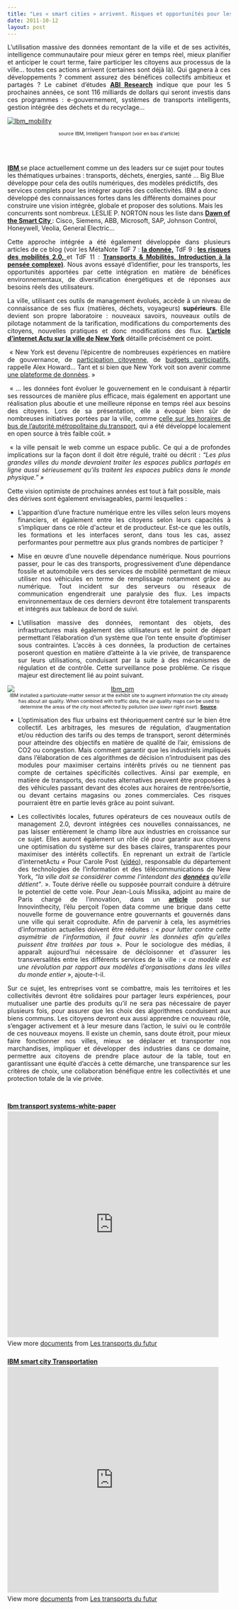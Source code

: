 ```yaml
---
title: "Les « smart cities » arrivent. Risques et opportunités pour les différents acteurs ?"
date: 2011-10-12
layout: post
---
```


<p style="text-align: justify;">L’utilisation massive des données remontant de la ville et de ses activités, intelligence communautaire pour mieux gérer en temps réel, mieux planifier et anticiper le court terme, faire participer les citoyens aux processus de la ville… toutes ces actions arrivent (certaines sont déjà là). Qui gagnera à ces développements ? comment assurez des bénéfices collectifs ambitieux et partagés ? Le cabinet d’études <a href="http://www.abiresearch.com/press/3715-Smart+City+Technologies+Will+Grow+Fivefold+to+Exceed+$39+Billion+in+2016" target="_blank"><strong>ABI Research</strong></a> indique que pour les 5 prochaines années, ce sont 116 milliards de dollars qui seront investis dans ces programmes : e-gouvernement, systèmes de transports intelligents, gestion intégrée des déchets et du recyclage…</p> <p style="text-align: justify;"><a href="/wp-content/uploads/sites/6/old/6a0120a66d2ad4970b014e8c33127e970d-800wi.jpg" rel="lightbox"><img rel="lightbox[]" alt="Ibm_mobility" class="asset  asset-image at-xid-6a0120a66d2ad4970b014e8c33127e970d" src="/wp-content/uploads/sites/6/old/6a0120a66d2ad4970b014e8c33127e970d-500wi.jpg" style="display: block; margin-left: auto; margin-right: auto;" title="Ibm_mobility" /></a></p> <p style="text-align: center;"><span style="font-size: 8pt;">source IBM, Intelligent Transport (voir en bas d'article)</span></p> <p style="text-align: justify;"> </p>   <!--more-->  <br /><a href="http://www-03.ibm.com/innovation/us/thesmartercity/index_flash.html?cm_mmc=agus_brsmartcity-20090929-usbrp111-_-p-_-smcityvan-_-smcityvan#/home/" target="_blank"><strong>IBM </strong></a>se place actuellement comme un des leaders sur ce sujet pour toutes les thématiques urbaines : transports, déchets, énergies, santé … Big Blue développe pour cela des outils numériques, des modèles prédictifs, des services complets pour les intégrer auprès des collectivités. IBM a donc développé des connaissances fortes dans les différents domaines pour construire une vision intégrée, globale et proposer des solutions. Mais les concurrents sont nombreux. LESLIE P. NORTON nous les liste dans <strong><a href="http://online.barrons.com/article/SB50001424052748704783104576599051649765770.html?mod=TWM_pastedition_1#articleTabs_panel_article%3D1%26articleTabs%3Darticle">Dawn of the Smart City </a></strong>: Cisco, Siemens, ABB, Microsoft, SAP, Johnson Control, Honeywell, Veolia, General Electric… <ul> </ul> <p style="text-align: justify;">Cette approche intégrée a été également développée dans plusieurs articles de ce blog (voir les MétaNote TdF 7 : <strong><a href="/2010/09/metanote-tdf-7-la-donnee-enjeu-strategique-des-mobilites-multimodales-quelles-perspectives.html" target="_blank">la donnée,</a></strong> TdF 9 :<strong> <a href="/2010/10/la-mobilite-20-est-accessible-quels-sont-les-risques-sera-t-elle-meilleure-pour-tous.html" target="_blank">les risques des mobilités 2.0, </a></strong>et TdF 11 : <strong><a href="/2011/04/metanote-tdf-11-transports-mobilites-introduction-a-la-pensee-complexe.html" target="_blank">Transports & Mobilités, Introduction à la pensée complexe)</a></strong>. Nous avons essayé d’identifier, pour les transports, les opportunités apportées par cette intégration en matière de bénéfices environnementaux, de diversification énergétiques et de réponses aux besoins réels des utilisateurs.</p> <p style="text-align: justify;">La ville, utilisant ces outils de management évolués, accède à un niveau de connaissance de ses flux (matières, déchets, voyageurs) <strong>supérieurs</strong>. Elle devient son propre laboratoire : nouveaux savoirs, nouveaux outils de pilotage notamment de la tarification, modifications du comportements des citoyens, nouvelles pratiques et donc modifications des flux. <strong><a href="http://www.internetactu.net/2011/10/12/new-york-comme-plateforme/">L’article d’internet Actu sur la ville de New York</a></strong> détaille précisément ce point.</p> <p style="text-align: justify;"> « New York est devenu l’épicentre de nombreuses expériences en matière de gouvernance, de <a href="http://radar.oreilly.com/2011/03/nyc-smart-government.html">participation citoyenne</a>, de <a href="http://pbnyc.org/">budgets participatifs</a>, rappelle Alex Howard… Tant et si bien que New York voit son avenir comme <a href="http://gigaom.com/2011/04/28/new-york-city-sees-its-future-as-a-data-platform/">une plateforme de données</a>. »</p> <p style="text-align: justify;"> « … les données font évoluer le gouvernement en le conduisant à répartir ses ressources de manière plus efficace, mais également en apportant une réalisation plus aboutie et une meilleure réponse en temps réel aux besoins des citoyens. Lors de sa présentation, elle a évoqué bien sûr de nombreuses initiatives portées par la ville, comme <a href="http://bustime.mta.info/">celle sur les horaires de bus de l’autorité métropolitaine du transport</a>, qui a été développé localement en open source à très faible coût. »</p> <p style="text-align: justify;"> « la ville pensait le web comme un espace public. Ce qui a de profondes implications sur la façon dont il doit être régulé, traité ou décrit : <em>“Les plus grandes villes du monde devraient traiter les espaces publics partagés en ligne aussi sérieusement qu’ils traitent les espaces publics dans le monde physique.” »</em></p> <p>Cette vision optimiste de prochaines années est tout à fait possible, mais des dérives sont également envisageables, parmi lesquelles :</p> <ul style="text-align: justify;"> <li>L’apparition d’une fracture numérique entre les villes selon leurs moyens financiers, et également entre les citoyens selon leurs capacités à s’impliquer dans ce rôle d'acteur et de producteur. Est-ce que les outils, les formations et les interfaces seront, dans tous les cas, assez performantes pour permettre aux plus grands nombres de participer ?</li> </ul> <ul style="text-align: justify;"> <li>Mise en œuvre d’une nouvelle dépendance numérique. Nous pourrions passer, pour le cas des transports, progressivement d’une dépendance fossile et automobile vers des services de mobilité permettant de mieux utiliser nos véhicules en terme de remplissage notamment grâce au numérique. Tout incident sur des serveurs ou réseaux de communication engendrerait une paralysie des flux. Les impacts environnementaux de ces derniers devront être totalement transparents et intégrés aux tableaux de bord de suivi.</li> </ul> <ul style="text-align: justify;"> <li>L’utilisation massive des données, remontant des objets, des infrastructures mais également des utilisateurs est le point de départ permettant l’élaboration d’un système que l’on tente ensuite d’optimiser sous contraintes. L’accès à ces données, la production de certaines poseront question en matière d’atteinte à la vie privée, de transparence sur leurs utilisations, conduisant par la suite à des mécanismes de régulation et de contrôle. Cette surveillance pose problème. Ce risque majeur est directement lié au point suivant.</li> </ul> <p style="text-align: center;"><a href="/wp-content/uploads/sites/6/old/6a0120a66d2ad4970b014e8c33151c970d-800wi.jpg" rel="lightbox"><img rel="lightbox[]" alt="Ibm_pm" class="asset  asset-image at-xid-6a0120a66d2ad4970b014e8c33151c970d" src="/wp-content/uploads/sites/6/old/6a0120a66d2ad4970b014e8c33151c970d-500wi.jpg" style="display: block; margin-left: auto; margin-right: auto;" title="Ibm_pm" /></a><span style="font-size: 8pt;">IBM installed a particulate-matter sensor at the exhibit site to augment  information the city already has about air quality. When combined with  traffic data, the air quality maps can be used to determine the areas of  the city most affected by pollution (<em>see lower right inset</em>). <a href="http://www.scientificamerican.com/slideshow.cfm?id=ibm-think-city-research-exhibit" target="_blank"><strong>Source</strong></a>.</span></p> <ul style="text-align: justify;"> </ul> <ul style="text-align: justify;"> <li>L’optimisation des flux urbains est théoriquement centré sur le bien être collectif. Les arbitrages, les mesures de régulation, d’augmentation et/ou réduction des tarifs ou des temps de transport, seront déterminés pour atteindre des objectifs en matière de qualité de l’air, émissions de CO2 ou congestion. Mais comment garantir que les industriels impliqués dans l’élaboration de ces algorithmes de décision n’introduisent pas des modules pour maximiser certains intérêts privés ou ne tiennent pas compte de certaines spécificités collectives. Ainsi par exemple, en matière de transports, des routes alternatives peuvent être proposées à des véhicules passant devant des écoles aux horaires de rentrée/sortie, ou devant certains magasins ou zones commerciales. Ces risques pourraient être en partie levés grâce au point suivant.</li> </ul> <ul style="text-align: justify;"> <li>Les collectivités locales, futures opérateurs de ces nouveaux outils de management 2.0, devront intégrées ces nouvelles connaissances, ne pas laisser entièrement le champ libre aux industries en croissance sur ce sujet. Elles auront également un rôle clé pour garantir aux citoyens une optimisation du système sur des bases claires, transparentes pour maximiser des intérêts collectifs. En reprenant un extrait de l’article d’internetActu <em>« </em>Pour Carole Post (<a href="http://www.youtube.com/watch?v=2khb9srVfRU&feature=player_embedded">vidéo</a>), responsable du département des technologies de l’information et des télécommunications de New York, <em>“la ville doit se considérer comme l’intendant des <strong><a href="http://nycopendata.socrata.com/">données</a></strong> qu’elle détient”</em>. ». Toute dérive réelle ou supposée pourrait conduire à détruire le potentiel de cette voie. Pour Jean-Louis Missika, adjoint au maire de Paris chargé de l’innovation, dans un <strong><a href="http://www.innovcity.fr/2011/03/17/l%25E2%2580%2599open-data-pousse-les-villes-a-collaborer-avec-les-citoyens/">article</a></strong> posté sur Innovinthecity, l’élu perçoit l’open data comme une brique dans cette nouvelle forme de gouvernance entre gouvernants et gouvernés dans une ville qui serait coproduite. Afin de parvenir à cela, les asymétries d’information actuelles doivent être réduites : « <em>pour lutter contre cette asymétrie de l’information, il faut ouvrir les données afin qu’elles puissent être traitées par tous </em>». Pour le sociologue des médias, il apparaît aujourd’hui nécessaire de décloisonner et d’assurer les transversalités entre les différents services de la ville : «<em> ce modèle est une révolution par rapport aux modèles d’organisations dans les villes du monde entier</em> », ajoute-t-il. </li> </ul> <p style="text-align: justify;">Sur ce sujet, les entreprises vont se combattre, mais les territoires et les collectivités devront être solidaires pour partager leurs expériences, pour mutualiser une partie des produits qu’il ne sera pas nécessaire de payer plusieurs fois, pour assurer que les choix des algorithmes conduisent aux biens communs. Les citoyens devront eux aussi apprendre ce nouveau rôle, s’engager activement et à leur mesure dans l’action, le suivi ou le contrôle de ces nouveaux moyens. Il existe un chemin, sans doute étroit, pour mieux faire fonctionner nos villes, mieux se déplacer et transporter nos marchandises, impliquer et développer des industries dans ce domaine, permettre aux citoyens de prendre place autour de la table, tout en garantissant une équité d’accès à cette démarche, une transparence sur les critères de choix, une collaboration bénéfique entre les collectivités et une protection totale de la vie privée.</p> <p> </p> <div id="__ss_9645533" style="width: 477px;"><strong style="display: block; margin: 12px 0 4px;"><a href="http://www.slideshare.net/transportsdufutur/ibm-transport-systemswhitepaper" target="_blank" title="Ibm transport systems-white-paper">Ibm transport systems-white-paper</a></strong> <iframe frameborder="0" height="510" marginheight="0" marginwidth="0" scrolling="no" src="http://www.slideshare.net/slideshow/embed_code/9645533" width="477"></iframe> <div style="padding: 5px 0 12px;">View more <a href="http://www.slideshare.net/" target="_blank">documents</a> from <a href="http://www.slideshare.net/transportsdufutur" target="_blank">Les transports du futur</a></div> </div> <div id="__ss_9643942" style="width: 477px;"><strong style="display: block; margin: 12px 0 4px;"><a href="http://www.slideshare.net/transportsdufutur/ibm-smart-city-transportation" target="_blank" title="IBM smart city Transportation">IBM smart city Transportation</a></strong> <iframe frameborder="0" height="510" marginheight="0" marginwidth="0" scrolling="no" src="http://www.slideshare.net/slideshow/embed_code/9643942" width="477"></iframe> <div style="padding: 5px 0 12px;">View more <a href="http://www.slideshare.net/" target="_blank">documents</a> from <a href="http://www.slideshare.net/transportsdufutur" target="_blank">Les transports du futur</a></div> </div>
